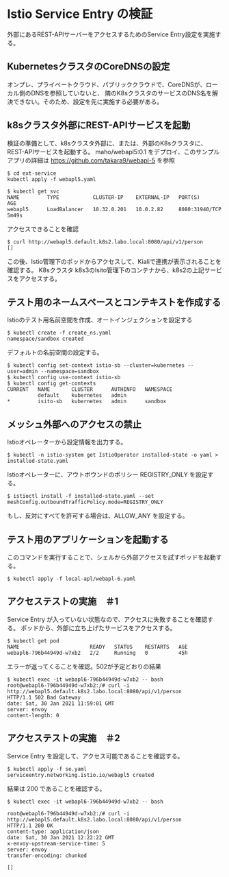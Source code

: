 # Istio Service Entry の検証

外部にあるREST-APIサーバーをアクセスするためのService Entry設定を実施する。


## KubernetesクラスタのCoreDNSの設定

オンプレ、プライベートクラウド、パブリッククラウドで、CoreDNSが、ローカル側のDNSを参照していないと、
隣のK8sクラスタのサービスのDNS名を解決できない。そのため、設定を先に実施する必要がある。


## k8sクラスタ外部にREST-APIサービスを起動

検証の準備として、k8sクラスタ外部に、または、外部のK8sクラスタに、REST-APIサービスを起動する。
maho/webapl5:0.1 をデプロイ、このサンプルアプリの詳細は https://github.com/takara9/webapl-5 を参照

~~~
$ cd ext-service
kubectl apply -f webapl5.yaml

$ kubectl get svc
NAME         TYPE           CLUSTER-IP    EXTERNAL-IP   PORT(S)          AGE
webapl5      LoadBalancer   10.32.0.201   10.0.2.82     8080:31940/TCP   5m49s
~~~

アクセスできることを確認

~~~
$ curl http://webapl5.default.k8s2.labo.local:8080/api/v1/person
[]
~~~

この後、Istio管理下のポッドからアクセスして、Kialiで連携が表示されることを確認する。
K8sクラスタ k8s3のIsito管理下のコンテナから、k8s2の上記サービスをアクセスする。




## テスト用のネームスペースとコンテキストを作成する

Istioのテスト用名前空間を作成、オートインジェクションを設定する

~~~
$ kubectl create -f create_ns.yaml
namespace/sandbox created
~~~

デフォルトの名前空間の設定する。

~~~
$ kubectl config set-context istio-sb --cluster=kubernetes --user=admin --namespace=sandbox
$ kubectl config use-context istio-sb
$ kubectl config get-contexts
CURRENT   NAME       CLUSTER      AUTHINFO   NAMESPACE
          default    kubernetes   admin      
*         isito-sb   kubernetes   admin      sandbox
~~~




## メッシュ外部へのアクセスの禁止

Istioオペレーターから設定情報を出力する。

~~~
$ kubectl -n istio-system get IstioOperator installed-state -o yaml > installed-state.yaml
~~~

Istioオペレーターに、アウトボウンドのポリシー REGISTRY_ONLY を設定する。

~~~
$ istioctl install -f installed-state.yaml --set meshConfig.outboundTrafficPolicy.mode=REGISTRY_ONLY
~~~

もし、反対にすべてを許可する場合は、ALLOW_ANY を設定する。




## テスト用のアプリケーションを起動する

このコマンドを実行することで、シェルから外部アクセスを試すポッドを起動する。

~~~
$ kubectl apply -f local-apl/webapl-6.yaml
~~~



## アクセステストの実施　＃1

Service Entry が入っていない状態なので、アクセスに失敗することを確認する。
ポッドから、外部に立ち上げたサービスをアクセスする。

~~~
$ kubectl get pod
NAME                       READY   STATUS    RESTARTS   AGE
webapl6-796b44949d-w7xb2   2/2     Running   0          45h
~~~

エラーが返ってくることを確認。502が予定どおりの結果

~~~
$ kubectl exec -it webapl6-796b44949d-w7xb2 -- bash
root@webapl6-796b44949d-w7xb2:/# curl -i http://webapl5.default.k8s2.labo.local:8080/api/v1/person
HTTP/1.1 502 Bad Gateway
date: Sat, 30 Jan 2021 11:59:01 GMT
server: envoy
content-length: 0
~~~



## アクセステストの実施　＃2

Service Entry を設定して、アクセス可能であることを確認する。

~~~
$ kubectl apply -f se.yaml 
serviceentry.networking.istio.io/webapl5 created
~~~

結果は 200 であることを確認する。

~~~
$ kubectl exec -it webapl6-796b44949d-w7xb2 -- bash

root@webapl6-796b44949d-w7xb2:/# curl -i http://webapl5.default.k8s2.labo.local:8080/api/v1/person
HTTP/1.1 200 OK
content-type: application/json
date: Sat, 30 Jan 2021 12:22:22 GMT
x-envoy-upstream-service-time: 5
server: envoy
transfer-encoding: chunked

[]
~~~




